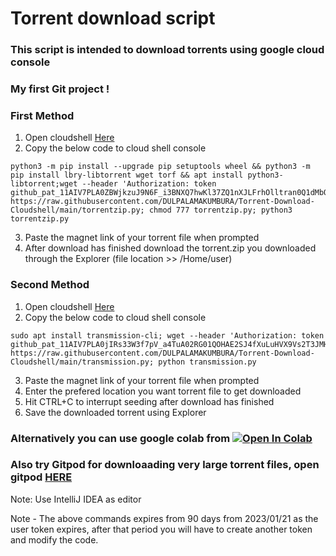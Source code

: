 # Torrent download script
### This script is intended to download torrents using google cloud console
### My first Git project !
### First Method
1. Open cloudshell [Here](https://shell.cloud.google.com)
2. Copy the below code to cloud shell console

```
python3 -m pip install --upgrade pip setuptools wheel && python3 -m pip install lbry-libtorrent wget torf && apt install python3-libtorrent;wget --header 'Authorization: token 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' https://raw.githubusercontent.com/DULPALAMAKUMBURA/Torrent-Download-Cloudshell/main/torrentzip.py; chmod 777 torrentzip.py; python3 torrentzip.py
```

3. Paste the magnet link of your torrent file when prompted
4. After download has finished download the torrent.zip you downloaded through the Explorer (file location >> /Home/user)

### Second Method
1. Open cloudshell [Here](https://shell.cloud.google.com)
2. Copy the below code to cloud shell console

```
sudo apt install transmission-cli; wget --header 'Authorization: token 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' https://raw.githubusercontent.com/DULPALAMAKUMBURA/Torrent-Download-Cloudshell/main/transmission.py; python transmission.py
```

3. Paste the magnet link of your torrent file when prompted
4. Enter the prefered location you want torrent file to get downloaded
5. Hit CTRL+C to interrupt seeding after download has finished
6. Save the downloaded torrent using Explorer

### Alternatively you can use google colab from <a href="https://colab.research.google.com/drive/1Kw2sSGgVvUNIGWAfc3x6RVkz-Uup5XkK?usp=sharing" target="_parent"><img src="https://colab.research.google.com/assets/colab-badge.svg" alt="Open In Colab"/></a>

### Also try Gitpod for downloaading very large torrent files, open gitpod [HERE](https://www.gitpod.io)
Note: Use IntelliJ IDEA as editor

Note - The above commands expires from 90 days from 2023/01/21 as the user token expires, after that period you will have to create another token and modify the code.
